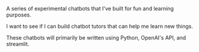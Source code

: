 A series of experimental chatbots that I've built for fun and learning purposes.

I want to see if I can build chatbot tutors that can help me learn new things.

These chatbots will primarily be written using Python, OpenAI's API, and streamlit.